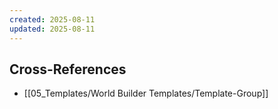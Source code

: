 ```yaml
---
created: 2025-08-11
updated: 2025-08-11
---
```



## Cross-References

- [[05_Templates/World Builder Templates/Template-Group]]

